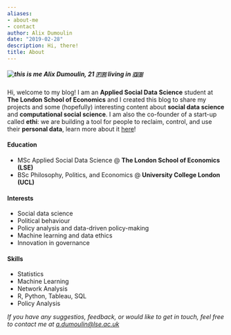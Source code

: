 ```yaml
---
aliases:
- about-me
- contact
author: Alix Dumoulin
date: "2019-02-28"
description: Hi, there!
title: About
---
```


##### ![this is me](/images/me.png) Alix Dumoulin, 21 :fr: living in :uk:

Hi, welcome to my blog! I am an **Applied Social Data Science** student at **The London School of Economics** and I created this blog to share my projects and some (hopefully) interesting content about **social data science** and **computational social science**. I am also the co-founder of a start-up called **ethi**: we are building a tool for people to reclaim, control, and use their **personal data**, learn more about it [here](https://ethi.me)!

#### Education

* MSc Applied Social Data Science @ **The London School of Economics (LSE)**
* BSc Philosophy, Politics, and Economics @ **University College London (UCL)**


#### Interests

* Social data science
* Political behaviour
* Policy analysis and data-driven policy-making
* Machine learning and data ethics
* Innovation in governance


#### Skills

* Statistics
* Machine Learning
* Network Analysis
* R, Python, Tableau, SQL
* Policy Analysis



*If you have any suggestios, feedback, or would like to get in touch, feel free to contact me at a.dumoulin@lse.ac.uk*